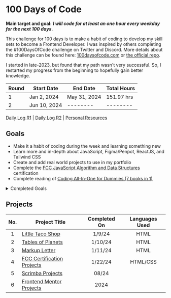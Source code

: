 # 100 Days of Code

**Main target and goal:** ***I will code for at least an one hour every weekday for the next 100 days.***

This challenge for 100 days is to make a habit of coding to develop my skill sets to become a Frontend Developer. I was inspired by others completing the #100DaysOfCode challenge on Twitter and Discord. More details about this challenge can be found here: [100daysofcode.com](http://100daysofcode.com/ "100daysofcode.com") or [the official repo](https://github.com/Kallaway/100-days-of-code "the official repo").

I started in late-2023, but found that my path wasn't very successful. So, I restarted my progress from the beginning to hopefully gain better knowledge.

|Round |  Start Date | End Date | Total Hours |
| ------------ | ------------ | ------------ | ------------ |
| 1 | Jan 2, 2024 | May 31, 2024| 151.97 hrs |
| 2 | Jun 10, 2024 | -------- | -------- |

[Daily Log R1](https://github.com/kylecreate/100DaysOfCode/blob/main/r1-log.md) | [Daily Log R2](https://github.com/kylecreate/100DaysOfCode/blob/main/r2-log.md) | [Personal Resources](https://github.com/kylecreate/100DaysOfCode/blob/main/resources.md)

## Goals
- Make it a habit of coding during the week and learning something new
- Learn more and in-depth about JavaScript, Figma/Penpot, ReactJS, and Tailwind CSS
- Create and add real world projects to use in my portfolio
- Complete the [FCC JavaScript Algorithm and Data Structures](https://www.freecodecamp.org/learn/javascript-algorithms-and-data-structures-v8/) certification
- Complete reading of [Coding All-In-One for Dummies (7 books in 1)](https://www.dummies.com/book/technology/programming-web-design/coding/coding-all-in-one-for-dummies-281666/)

<details>
    <summary>Completed Goals</summary>
    <ul>
        <li>Revisit HTML and CSS for deeper knowledge</li>
        <li>Complete the <a href="https://www.freecodecamp.org/learn/2022/responsive-web-design/">FCC Responsive Web Design</a> certification</li>
    </ul>
</details>

## Projects

| No.  |  Project Title  |  Completed On | Languages Used
| :------------: | ------------ | :------------: | :------------: |
| 1  | [Little Taco Shop](https://github.com/kylecreate/LTS) | 1/9/24 | HTML |
| 2 | [Tables of Planets](https://github.com/kylecreate/TableOfPlanets) | 1/10/24 | HTML |
| 3 | [Markup Letter](https://github.com/kylecreate/MarkupLetter) | 1/11/24 | HTML |
| 4 | [FCC Certification Projects](https://github.com/kylecreate/FCC-Projects) | 1/22/24 | HTML/CSS |
| 5 | [Scrimba Projects](https://github.com/kylecreate/Scrimba-Projects) | 08/24 | |
| 6 | [Frontend Mentor Projects](https://github.com/kylecreate/FrontendMentor-Projects) | 2024 |